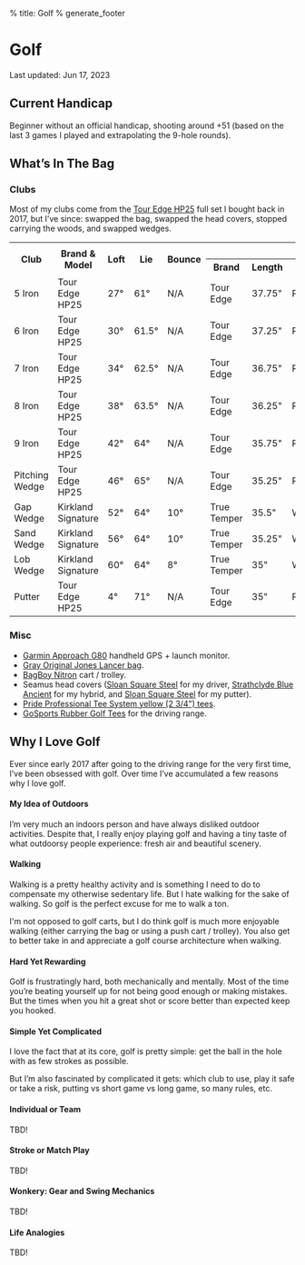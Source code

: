 % title: Golf
% generate_footer

# Golf

<span id="last-updated">Last updated: Jun 17, 2023</span>

## Current Handicap

Beginner without an official handicap, shooting around +51 (based on the last 3 games I played and extrapolating the 9-hole rounds).

## What’s In The Bag

### Clubs

Most of my clubs come from the [Tour Edge HP25](https://www.touredge.com/hp25mensfullset) full set I bought back in 2017, but I’ve since: swapped the bag, swapped the head covers, stopped carrying the woods, and swapped wedges.

<div class="table-container">
    <table>
        <tr>
            <th rowspan="2">Club</th>
            <th rowspan="2">Brand & Model</th>
            <th rowspan="2">Loft</th>
            <th rowspan="2">Lie</th>
            <th rowspan="2">Bounce</th>
            <th colspan="5">Shaft</th>
        </tr>
        <tr>
            <th>Brand</th>
            <th>Length</th>
            <th>Flex</th>
            <th>Weight</th>
            <th>Material</th>
        </tr>
        <tr>
            <td>5 Iron</td>
            <td>Tour Edge HP25</td>
            <td>27°</td>
            <td>61°</td>
            <td>N/A</td>
            <td>Tour Edge</td>
            <td>37.75"</td>
            <td>R/S</td>
            <td>110g</td>
            <td>Steel</td>
        </tr>
        <tr>
            <td>6 Iron</td>
            <td>Tour Edge HP25</td>
            <td>30°</td>
            <td>61.5°</td>
            <td>N/A</td>
            <td>Tour Edge</td>
            <td>37.25"</td>
            <td>R/S</td>
            <td>110g</td>
            <td>Steel</td>
        </tr>
        <tr>
            <td>7 Iron</td>
            <td>Tour Edge HP25</td>
            <td>34°</td>
            <td>62.5°</td>
            <td>N/A</td>
            <td>Tour Edge</td>
            <td>36.75"</td>
            <td>R/S</td>
            <td>110g</td>
            <td>Steel</td>
        </tr>
        <tr>
            <td>8 Iron</td>
            <td>Tour Edge HP25</td>
            <td>38°</td>
            <td>63.5°</td>
            <td>N/A</td>
            <td>Tour Edge</td>
            <td>36.25"</td>
            <td>R/S</td>
            <td>110g</td>
            <td>Steel</td>
        </tr>
        <tr>
            <td>9 Iron</td>
            <td>Tour Edge HP25</td>
            <td>42°</td>
            <td>64°</td>
            <td>N/A</td>
            <td>Tour Edge</td>
            <td>35.75"</td>
            <td>R/S</td>
            <td>110g</td>
            <td>Steel</td>
        </tr>
        <tr>
            <td>Pitching Wedge</td>
            <td>Tour Edge HP25</td>
            <td>46°</td>
            <td>65°</td>
            <td>N/A</td>
            <td>Tour Edge</td>
            <td>35.25"</td>
            <td>R/S</td>
            <td>110g</td>
            <td>Steel</td>
        </tr>
        <tr>
            <td>Gap Wedge</td>
            <td>Kirkland Signature</td>
            <td>52°</td>
            <td>64°</td>
            <td>10°</td>
            <td>True Temper</td>
            <td>35.5"</td>
            <td>Wedge</td>
            <td>?</td>
            <td>Steel</td>
        </tr>
        <tr>
            <td>Sand Wedge</td>
            <td>Kirkland Signature</td>
            <td>56°</td>
            <td>64°</td>
            <td>10°</td>
            <td>True Temper</td>
            <td>35.25"</td>
            <td>Wedge</td>
            <td>?</td>
            <td>Steel</td>
        </tr>
        <tr>
            <td>Lob Wedge</td>
            <td>Kirkland Signature</td>
            <td>60°</td>
            <td>64°</td>
            <td>8°</td>
            <td>True Temper</td>
            <td>35"</td>
            <td>Wedge</td>
            <td>?</td>
            <td>Steel</td>
        </tr>
        <tr>
            <td>Putter</td>
            <td>Tour Edge HP25</td>
            <td>4°</td>
            <td>71°</td>
            <td>N/A</td>
            <td>Tour Edge</td>
            <td>35"</td>
            <td>R/S</td>
            <td>110g</td>
            <td>Steel</td>
        </tr>
    </table>
</div>

### Misc

* [Garmin Approach G80](https://buy.garmin.com/en-US/US/p/597253) handheld GPS + launch monitor.
* [Gray Original Jones Lancer bag](https://www.jonessportsco.com/collections/carry-bags/products/original-jones-lancer?variant=31624055128117).
* [BagBoy Nitron](https://www.amazon.com/gp/product/B07NDZ5GHY) cart / trolley.
* Seamus head covers ([Sloan Square Steel](https://www.seamusgolf.com/products/sloan-square-steel) for my driver, [Strathclyde Blue Ancient](https://www.seamusgolf.com/products/strathclyde-blue-ancient?variant=565505329) for my hybrid, and [Sloan Square Steel](https://www.seamusgolf.com/products/sloan-square-steel-magnet-putter-cover) for my putter).
* [Pride Professional Tee System yellow (2 3/4") tees](https://www.amazon.com/gp/product/B01DYHTOQQ).
* [GoSports Rubber Golf Tees](https://www.amazon.com/gp/product/B08BX8G1Y8) for the driving range.

## Why I Love Golf

Ever since early 2017 after going to the driving range for the very first time, I’ve been obsessed with golf. Over time I’ve accumulated a few reasons why I love golf.

#### My Idea of Outdoors

I’m very much an indoors person and have always disliked outdoor activities. Despite that, I really enjoy playing golf and having a tiny taste of what outdoorsy people experience: fresh air and beautiful scenery.

#### Walking

Walking is a pretty healthy activity and is something I need to do to compensate my otherwise sedentary life. But I hate walking for the sake of walking. So golf is the perfect excuse for me to walk a ton.

I'm not opposed to golf carts, but I do think golf is much more enjoyable walking (either carrying the bag or using a push cart / trolley). You also get to better take in and appreciate a golf course architecture when walking.

#### Hard Yet Rewarding

Golf is frustratingly hard, both mechanically and mentally. Most of the time you’re beating yourself up for not being good enough or making mistakes. But the times when you hit a great shot or score better than expected keep you hooked.

#### Simple Yet Complicated

I love the fact that at its core, golf is pretty simple: get the ball in the hole with as few strokes as possible.

But I’m also fascinated by complicated it gets: which club to use, play it safe or take a risk, putting vs short game vs long game, so many rules, etc.

#### Individual or Team

TBD!

#### Stroke or Match Play

TBD!

#### Wonkery: Gear and Swing Mechanics

TBD!

#### Life Analogies

TBD!
